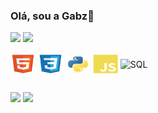 ### Olá, sou a Gabz👋
<div>
  <img height="160em" src="https://github-readme-stats.vercel.app/api?username=gabztrivelato&show_icons=true&theme=radical">
  <img height="160em" src="https://github-readme-stats.vercel.app/api/top-langs/?username=gabztrivelato&layout=compact&theme=radical">
</div>

  
 <div style="display: inline_block"><br>
  <img align="center" alt="Html" height="30" width="40" src="https://raw.githubusercontent.com/devicons/devicon/master/icons/html5/html5-original.svg">
  <img align="center" alt="CSS" height="30" width="40" src="https://raw.githubusercontent.com/devicons/devicon/master/icons/css3/css3-original.svg">
  <img align="center" alt="Python" height="30" width="40" src="https://raw.githubusercontent.com/devicons/devicon/master/icons/python/python-original.svg">
  <img align="center" alt="JavaScript" height="30" width="40" src="https://raw.githubusercontent.com/devicons/devicon/master/icons/javascript/javascript-plain.svg">
  <img align="center" alt="SQL" height="30" width="40" src="https://cdn.jsdelivr.net/gh/devicons/devicon@latest/icons/mysql/mysql-plain-wordmark.svg">
</div>

  ##
  
<div>
   <a href="https://www.linkedin.com/in/gabrielle-trivelato-57b01a288/" target="_blank"><img src="https://img.shields.io/badge/-LinkedIn-%230077B5?style=for-the-badge&logo=linkedin&logoColor=white" target="_blank"></a> 
   <a href = "mailto:gabrielletrivelatosilva@hotmail.com"><img src="https://img.shields.io/badge/-Gmail-%23333?style=for-the-badge&logo=gmail&logoColor=white" target="_blank"></a>
</div>
